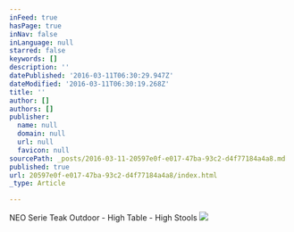 ```yaml
---
inFeed: true
hasPage: true
inNav: false
inLanguage: null
starred: false
keywords: []
description: ''
datePublished: '2016-03-11T06:30:29.947Z'
dateModified: '2016-03-11T06:30:19.268Z'
title: ''
author: []
authors: []
publisher:
  name: null
  domain: null
  url: null
  favicon: null
sourcePath: _posts/2016-03-11-20597e0f-e017-47ba-93c2-d4f77184a4a8.md
published: true
url: 20597e0f-e017-47ba-93c2-d4f77184a4a8/index.html
_type: Article

---
```

NEO Serie Teak Outdoor - High Table - High Stools
![](https://the-grid-user-content.s3-us-west-2.amazonaws.com/61308b4e-e221-46a7-8d70-f3a7020987df.jpg)